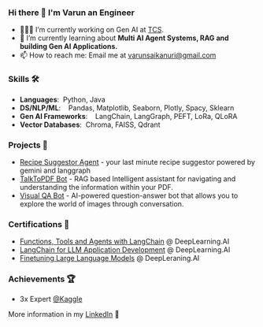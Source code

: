 ### Hi there 👋 I'm Varun an Engineer

- 👨🏻‍💻 I’m currently working on Gen AI at [TCS](https://www.tcs.com/).
- 🔬 I’m currently learning about <b>Multi AI Agent Systems, RAG and building Gen AI Applications.</b>
- 📫 How to reach me: Email me at varunsaikanuri@gmail.com

### Skills 🛠️
- **Languages**:&nbsp;                         Python, Java
- **DS/NLP/ML**:  &nbsp;&nbsp;                 Pandas, Matplotlib, Seaborn, Plotly, Spacy, Sklearn
- **Gen AI Frameworks**:&nbsp;&nbsp;&nbsp;&nbsp;LangChain, LangGraph, PEFT, LoRa, QLoRA
- **Vector Databases**:&nbsp; Chroma, FAISS, Qdrant

### Projects 🐾
- [Recipe Suggestor Agent](https://github.com/varunsai-k/RecipeSuggestorAgent) - your last minute recipe suggestor powered by gemini and langgraph
- [TalkToPDF Bot](https://github.com/varunsai-k/TalkToPDF) - RAG based Intelligent assistant for navigating and understanding the information within your PDF.
- [Visual QA Bot](https://github.com/varunsai-k/Visual-QA-Bot) - AI-powered question-answer bot that allows you to explore the world of images through conversation.

### Certifications 📜
- [Functions, Tools and Agents with LangChain](https://learn.deeplearning.ai/accomplishments/f27787f8-27f3-4f95-a589-17e580aefc7d?usp=sharing) @ DeepLearning.AI
- [LangChain for LLM Application Development](https://learn.deeplearning.ai/accomplishments/f720ebf5-6730-4056-b670-47d55b8cfd4f?usp=sharing) @ DeepLearning.AI
- [Finetuning Large Language Models](https://learn.deeplearning.ai/accomplishments/82c0ed1c-8f0b-4765-8099-3f53444bf23b?usp=sharing) @ DeepLeraning.AI

### Achievements 🏆
- 3x Expert [@Kaggle](https://www.kaggle.com/varunsaikanuri)

More information in my [LinkedIn](https://www.linkedin.com/in/varun-sai-kanuri-089b34226/) 🚀
 
